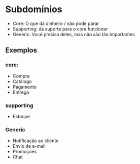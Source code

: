 # Subdomínios

- Core: O que dá dinheiro / não pode parar
- Supporting: dá suporte para o core funcionar
- Generic: Você precisa deles, mas não são tão importantes

## Exemplos

### core:

- Compra
- Catálogo
- Pagamento
- Entrega

### supporting

- Estoque

### Generic

- Notificação ao cliente
- Envio de e-mail
- Promoções
- Chat
